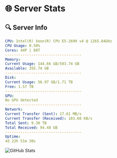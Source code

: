 # 🌐 Server Stats
## 🔍 Server Info
```yaml
CPU: Intel(R) Xeon(R) CPU E5-2699 v4 @ 1265.84GHz
CPU Usage: 0.50%
Cores: 44P | 88T
-----------------------------------
Memory:
Current Usage: 144.66 GB/503.74 GB
Available: 355.74 GB
-----------------------------------
Disk:
Current Usage: 56.97 GB/1.71 TB
Free: 1.57 TB
-----------------------------------
GPU:
No GPU detected
-----------------------------------
Network:
Current Transfer (Sent): 17.61 MB/s
Current Transfer (Received): 103.60 KB/s
Total Sent: 9.30 TB
Total Received: 94.48 GB
-----------------------------------
Uptime:
4d 22h 51m 30s
```
![GitHub Stats](https://img.shields.io/badge/Updated-2025-03-12_20:14:19-blue)